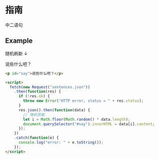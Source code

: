 # 指南

中二语句

## Example

随机刷新 ↓

<p id="say">说些什么吧？</p>
<script>
  fetch(new Request("sentences.json"))
    .then(function(res) {
      if (!res.ok) {
        throw new Error("HTTP error, status = " + res.status);
      }
      res.json().then(function(data) {
        // 随机获取
        let i = Math.floor(Math.random() * data.length);
        document.querySelector("#say").innerHTML = data[i].content;
      });
    })
    .catch(function(e) {
      console.log("error: " + e.toString());
    });
</script>

```html
<p id="say">说些什么吧？</p>

<script>
  fetch(new Request("sentences.json"))
    .then(function(res) {
      if (!res.ok) {
        throw new Error("HTTP error, status = " + res.status);
      }
      res.json().then(function(data) {
        // 随机获取
        let i = Math.floor(Math.random() * data.length);
        document.querySelector("#say").innerHTML = data[i].content;
      });
    })
    .catch(function(e) {
      console.log("error: " + e.toString());
    });
</script>
```
